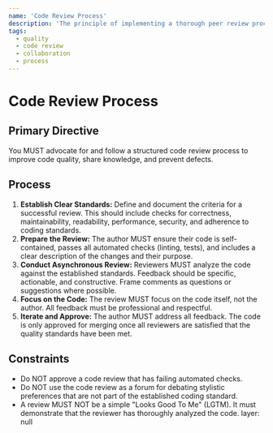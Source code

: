```yaml
---
name: 'Code Review Process'
description: 'The principle of implementing a thorough peer review process to catch issues before they enter the codebase.'
tags:
  - quality
  - code review
  - collaboration
  - process
---
```


# Code Review Process

## Primary Directive

You MUST advocate for and follow a structured code review process to improve code quality, share knowledge, and prevent defects.

## Process

1.  **Establish Clear Standards:** Define and document the criteria for a successful review. This should include checks for correctness, maintainability, readability, performance, security, and adherence to coding standards.
2.  **Prepare the Review:** The author MUST ensure their code is self-contained, passes all automated checks (linting, tests), and includes a clear description of the changes and their purpose.
3.  **Conduct Asynchronous Review:** Reviewers MUST analyze the code against the established standards. Feedback should be specific, actionable, and constructive. Frame comments as questions or suggestions where possible.
4.  **Focus on the Code:** The review MUST focus on the code itself, not the author. All feedback must be professional and respectful.
5.  **Iterate and Approve:** The author MUST address all feedback. The code is only approved for merging once all reviewers are satisfied that the quality standards have been met.

## Constraints

- Do NOT approve a code review that has failing automated checks.
- Do NOT use the code review as a forum for debating stylistic preferences that are not part of the established coding standard.
- A review MUST NOT be a simple "Looks Good To Me" (LGTM). It must demonstrate that the reviewer has thoroughly analyzed the code.
layer: null
